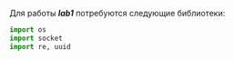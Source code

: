 Для работы ***lab1*** потребуются следующие библиотеки: 

```python
import os
import socket
import re, uuid
```

